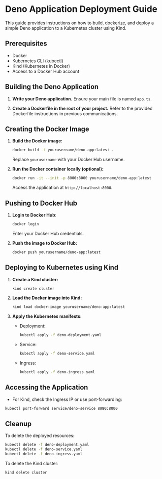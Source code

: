 # Deno Application Deployment Guide

This guide provides instructions on how to build, dockerize, and deploy a simple Deno application to a Kubernetes cluster using Kind.

## Prerequisites

- Docker
- Kubernetes CLI (kubectl)
- Kind (Kubernetes in Docker)
- Access to a Docker Hub account

## Building the Deno Application

1. **Write your Deno application.** Ensure your main file is named `app.ts`.

2. **Create a Dockerfile in the root of your project.** Refer to the provided Dockerfile instructions in previous communications.

## Creating the Docker Image

1. **Build the Docker image:**

   ```bash
   docker build -t yourusername/deno-app:latest .
   ```

   Replace `yourusername` with your Docker Hub username.

2. **Run the Docker container locally (optional):**

   ```bash
   docker run -it --init -p 8000:8000 yourusername/deno-app:latest
   ```

   Access the application at `http://localhost:8000`.

## Pushing to Docker Hub

1. **Login to Docker Hub:**

   ```bash
   docker login
   ```

   Enter your Docker Hub credentials.

2. **Push the image to Docker Hub:**

   ```bash
   docker push yourusername/deno-app:latest
   ```

## Deploying to Kubernetes using Kind

1. **Create a Kind cluster:**

   ```bash
   kind create cluster
   ```

2. **Load the Docker image into Kind:**

   ```bash
   kind load docker-image yourusername/deno-app:latest
   ```

3. **Apply the Kubernetes manifests:**

   - Deployment:

     ```bash
     kubectl apply -f deno-deployment.yaml
     ```

   - Service:

     ```bash
     kubectl apply -f deno-service.yaml
     ```

   - Ingress:

     ```bash
     kubectl apply -f deno-ingress.yaml
     ```

## Accessing the Application

- For Kind, check the Ingress IP or use port-forwarding:
```bash
kubectl port-forward service/deno-service 8080:8000
```


## Cleanup

To delete the deployed resources:

```bash
kubectl delete -f deno-deployment.yaml
kubectl delete -f deno-service.yaml
kubectl delete -f deno-ingress.yaml
```

To delete the Kind cluster:

```bash
kind delete cluster
```
